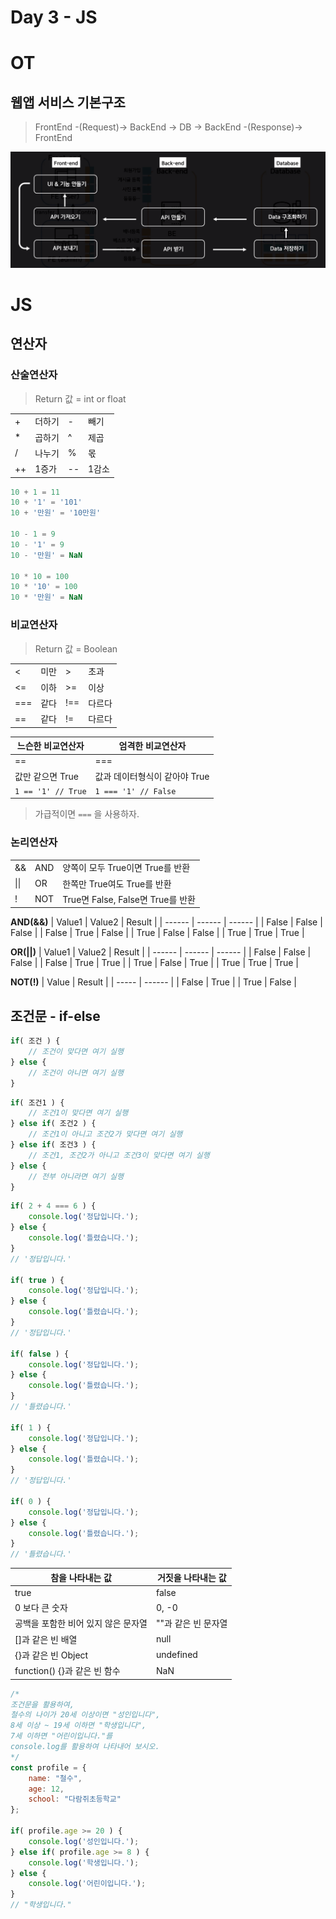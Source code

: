 # Day 3 - JS

# OT
## 웹앱 서비스 기본구조
> FrontEnd -(Request)-> BackEnd -> DB -> BackEnd -(Response)-> FrontEnd

![](../../../pictures/WebAppServiceFrame.png)

# JS
## 연산자
### 산술연산자
> Return 값 = int or float

|     |        |     |       |
| --- | ------ | --- | ----- |
| +   | 더하기 | -   | 빼기  |
| *   | 곱하기 | ^   | 제곱  |
| /   | 나누기 | %   | 몫    |
| ++  | 1증가  | --  | 1감소 |

```js
10 + 1 = 11
10 + '1' = '101'
10 + '만원' = '10만원'

10 - 1 = 9
10 - '1' = 9
10 - '만원' = NaN

10 * 10 = 100
10 * '10' = 100
10 * '만원' = NaN
```

### 비교연산자
> Return 값 = Boolean

|     |      |     |        |
| --- | ---- | --- | ------ |
| <   | 미만 | >   | 초과   |
| <=  | 이하 | >=  | 이상   |
| === | 같다 | !== | 다르다 |
| ==  | 같다 | !=  | 다르다 |

| 느슨한 비교연산자  | 엄격한 비교연산자             |
| ------------------ | ----------------------------- |
| ==                 | ===                           |
| 값만 같으면 True   | 값과 데이터형식이 같아야 True |
| `1 == '1' // True` | `1 === '1' // False`          |
> 가급적이면 `===` 을 사용하자.

### 논리연산자

|      |     |                                   |
| ---- | --- | --------------------------------- |
| &&   | AND | 양쪽이 모두 True이면 True를 반환  |
| \|\| | OR  | 한쪽만 True여도 True를 반환       |
| !    | NOT | True면 False, False면 True를 반환 |

<b>AND(&&)</b>
| Value1 | Value2 | Result |
| ------ | ------ | ------ |
| False  | False  | False  |
| False  | True   | False  |
| True   | False  | False  |
| True   | True   | True   |

<b>OR(||)</b>
| Value1 | Value2 | Result |
| ------ | ------ | ------ |
| False  | False  | False  |
| False  | True   | True   |
| True   | False  | True   |
| True   | True   | True   |

<b>NOT(!)</b>
| Value | Result |
| ----- | ------ |
| False | True   |
| True  | False  |

## 조건문 - if-else

```js
if( 조건 ) {
    // 조건이 맞다면 여기 실행
} else {
    // 조건이 아니면 여기 실행
}
```

```js
if( 조건1 ) {
    // 조건1이 맞다면 여기 실행
} else if( 조건2 ) {
    // 조건1이 아니고 조건2가 맞다면 여기 실행
} else if( 조건3 ) {
    // 조건1, 조건2가 아니고 조건3이 맞다면 여기 실행
} else {
    // 전부 아니라면 여기 실행
}
```

```js
if( 2 + 4 === 6 ) {
    console.log('정답입니다.');
} else {
    console.log('틀렸습니다.');
}
// '정답입니다.'

if( true ) {
    console.log('정답입니다.');
} else {
    console.log('틀렸습니다.');
}
// '정답입니다.'

if( false ) {
    console.log('정답입니다.');
} else {
    console.log('틀렸습니다.');
}
// '틀렸습니다.'

if( 1 ) {
    console.log('정답입니다.');
} else {
    console.log('틀렸습니다.');
}
// '정답입니다.'

if( 0 ) {
    console.log('정답입니다.');
} else {
    console.log('틀렸습니다.');
}
// '틀렸습니다.'
```

| 참을 나타내는 값                    | 거짓을 나타내는 값  |
| ----------------------------------- | ------------------- |
| true                                | false               |
| 0 보다 큰 숫자                      | 0, -0               |
| 공백을 포함한 비어 있지 않은 문자열 | ""과 같은 빈 문자열 |
| []과 같은 빈 배열                   | null                |
| {}과 같은 빈 Object                 | undefined           |
| function() {}과 같은 빈 함수        | NaN                 |

```js
/*
조건문을 활용하여,
철수의 나이가 20세 이상이면 "성인입니다",
8세 이상 ~ 19세 이하면 "학생입니다",
7세 이하면 "어린이입니다."를
console.log를 활용하여 나타내어 보시오.
*/
const profile = {
    name: "철수",
    age: 12,
    school: "다람쥐초등학교"
};

if( profile.age >= 20 ) {
    console.log('성인입니다.');
} else if( profile.age >= 8 ) {
    console.log('학생입니다.');
} else {
    console.log('어린이입니다.');
}
// "학생입니다."
```